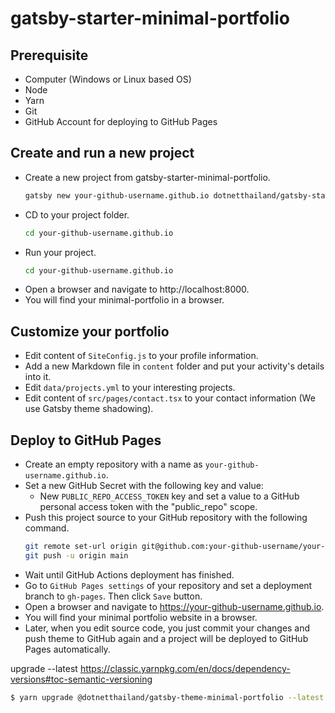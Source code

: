 # gatsby-starter-minimal-portfolio

## Prerequisite
- Computer (Windows or Linux based OS)
- Node
- Yarn
- Git
- GitHub Account for deploying to GitHub Pages 

## Create and run a new project
- Create a new project from gatsby-starter-minimal-portfolio.
  ```sh
  gatsby new your-github-username.github.io dotnetthailand/gatsby-starter-minimal-portfolio
  ```
- CD to your project folder.
  ```sh
  cd your-github-username.github.io
  ```
- Run your project.
  ```sh
  cd your-github-username.github.io
  ```
- Open a browser and navigate to http://localhost:8000.
- You will find your minimal-portfolio in a browser.

## Customize your portfolio
- Edit content of `SiteConfig.js` to your profile information.
- Add a new Markdown file in `content` folder and put your activity's details into it.
- Edit `data/projects.yml` to your interesting projects.
- Edit content of `src/pages/contact.tsx` to your contact information (We use Gatsby theme shadowing).

## Deploy to GitHub Pages
- Create an empty repository with a name as `your-github-username.github.io`.
- Set a new GitHub Secret with the following key and value:
  - New `PUBLIC_REPO_ACCESS_TOKEN` key and set a value to a GitHub personal access token with the "public_repo" scope.
- Push this project source to your GitHub repository with the following command.
  ```sh
  git remote set-url origin git@github.com:your-github-username/your-github-username.github.io.git
  git push -u origin main
  ```
- Wait until GitHub Actions deployment has finished.
- Go to `GitHub Pages settings` of your repository and set a deployment branch to `gh-pages`. Then click `Save` button.
- Open a browser and navigate to https://your-github-username.github.io.
- You will find your minimal portfolio website in a browser.
- Later, when you edit source code, you just commit your changes and push theme to GitHub again 
  and a project will be deployed to GitHub Pages automatically.


upgrade
--latest
https://classic.yarnpkg.com/en/docs/dependency-versions#toc-semantic-versioning

```sh
$ yarn upgrade @dotnetthailand/gatsby-theme-minimal-portfolio --latest
```


